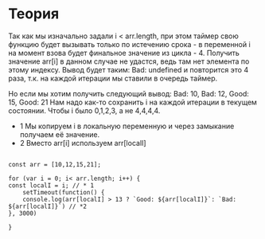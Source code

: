 # Теория

Так как мы изначально задали i < arr.length, при этом таймер свою функцию будет вызывать только по истечению срока - в переменной i на момент взова будет финальное значение из цикла - 4.
Получить значение arr[i] в данном случае не удастся, ведь там нет элемента по этому индексу.
Вывод будет таким:
Bad: undefined и повторится это 4 раза, т.к. на каждой итерации мы ставили в очередь таймер.

Но если мы хотим получить следующий вывод: Bad: 10, Bad: 12, Good: 15, Good: 21
Нам надо как-то сохранить i на каждой итерации в текущем состоянии. Чтобы i было 0,1,2,3, а не 4,4,4,4.

* 1 Мы копируем i в локальную переменную и через замыкание получаем её значение.
* 2 Вместо arr[i] используем arr[localI]

```

const arr = [10,12,15,21];

for (var i = 0; i< arr.length; i++) {
const localI = i; // * 1
    setTimeout(function() {    
    console.log(arr[localI] > 13 ? `Good: ${arr[localI]}`: `Bad: ${arr[localI]}`) // *2 
}, 3000)

}

```
